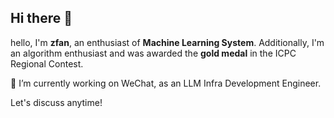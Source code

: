 ## Hi there 👋

<!--
**zfan2356/zfan2356** is a ✨ _special_ ✨ repository because its `README.md` (this file) appears on your GitHub profile.

Here are some ideas to get you started:

- 🔭 I’m currently working on ...
- 🌱 I’m currently learning ...
- 👯 I’m looking to collaborate on ...
- 🤔 I’m looking for help with ...
- 💬 Ask me about ...
- 📫 How to reach me: ...
- 😄 Pronouns: ...
- ⚡ Fun fact: ...
-->
hello, I'm **zfan**, an enthusiast of **Machine Learning System**. Additionally, I'm an algorithm enthusiast and was awarded the **gold medal** in the ICPC Regional Contest. 

🔭 I’m currently working on WeChat, as an LLM Infra Development Engineer.

Let's discuss anytime!
